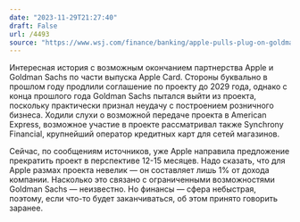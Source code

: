 ```yaml
---
date: "2023-11-29T21:27:40"
draft: False
url: /4493
source: "https://www.wsj.com/finance/banking/apple-pulls-plug-on-goldman-credit-card-partnership-ca1dfb45?mod=followamazon"
---
```


Интересная история с возможным окончанием партнерства Apple и Goldman Sachs по части выпуска Apple Card. Стороны буквально в прошлом году продлили соглашение по проекту до 2029 года, однако с конца прошлого года Goldman Sachs пытался выйти из проекта, поскольку практически признал неудачу с построением розничного бизнеса. Ходили слухи о возможной передаче проекта в American Express, возможное участие в проекте рассматривал также Synchrony Financial, крупнейший оператор кредитных карт для сетей магазинов. 

Сейчас, по сообщениям источников, уже Apple направила предложение прекратить проект в перспективе 12-15 месяцев. Надо сказать, что для Apple размах проекта невелик — он составляет лишь 1% от дохода компании. Насколько это связано с ограниченными возможностями Goldman Sachs — неизвестно. Но финансы — сфера небыстрая, поэтому, если что-то будет заканчиваться, об этом принято говорить заранее.
